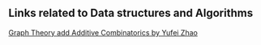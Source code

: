 ## Links related to Data structures and Algorithms

[Graph Theory add Additive Combinatorics by Yufei Zhao](https://x.com/Riazi_Cafe_en/status/1859753100040675582)
